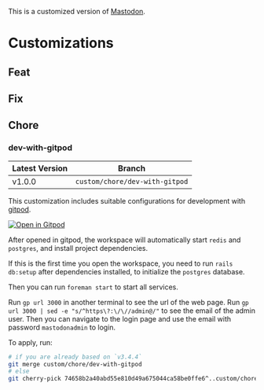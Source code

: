 This is a customized version of [Mastodon](https://github.com/mastodon/mastodon).

# Customizations

## Feat

## Fix

## Chore

### dev-with-gitpod

| Latest Version | Branch                         |
| -------------- | ------------------------------ |
| v1.0.0         | `custom/chore/dev-with-gitpod` |

This customization includes suitable configurations for development with [gitpod](https://gitpod.io/).

[![Open in Gitpod](https://gitpod.io/button/open-in-gitpod.svg)](https://gitpod.io/#https://github.com/EqualMa/mastodon/tree/custom/stable)

After opened in gitpod, the workspace will automatically
start `redis` and `postgres`, and
install project dependencies.

If this is the first time you open the workspace,
you need to run `rails db:setup`
after dependencies installed,
to initialize the `postgres` database.

Then you can run `foreman start` to start all services.

Run `gp url 3000` in another terminal to see the url
of the web page.
Run `gp url 3000 | sed -e "s/^https\?:\/\//admin@/"` to see the email of the admin user.
Then you can navigate to the login page and use the email with password `mastodonadmin` to login.

To apply, run:

```sh
# if you are already based on `v3.4.4`
git merge custom/chore/dev-with-gitpod
# else
git cherry-pick 74658b2a40abd55e810d49a675044ca58be0ffe6^..custom/chore/dev-with-gitpod
```
